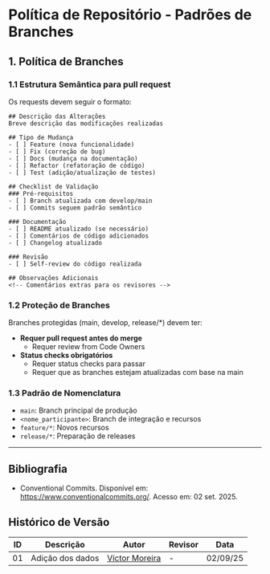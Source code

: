 # Política de Repositório - Padrões de Branches

## 1. Política de Branches

### 1.1 Estrutura Semântica para pull request
Os requests devem seguir o formato:
```
## Descrição das Alterações
Breve descrição das modificações realizadas

## Tipo de Mudança
- [ ] Feature (nova funcionalidade)
- [ ] Fix (correção de bug)
- [ ] Docs (mudança na documentação)
- [ ] Refactor (refatoração de código)
- [ ] Test (adição/atualização de testes)

## Checklist de Validação
### Pré-requisitos
- [ ] Branch atualizada com develop/main
- [ ] Commits seguem padrão semântico

### Documentação
- [ ] README atualizado (se necessário)
- [ ] Comentários de código adicionados
- [ ] Changelog atualizado

### Revisão
- [ ] Self-review do código realizada

## Observações Adicionais
<!-- Comentários extras para os revisores -->
```

### 1.2 Proteção de Branches 
Branches protegidas (main, develop, release/*) devem ter:
- **Requer pull request antes do merge**
  - Requer review from Code Owners
- **Status checks obrigatórios**
  - Requer status checks para passar
  - Requer que as branches estejam atualizadas com base na main
  

### 1.3 Padrão de Nomenclatura
- `main`: Branch principal de produção
- `<nome_participante>`: Branch de integração e recursos
- `feature/*`: Novos recursos
- `release/*`: Preparação de releases

---

## Bibliografia

- Conventional Commits. Disponível em: https://www.conventionalcommits.org/. Acesso em: 02 set. 2025.



## Histórico de Versão
| ID | Descrição | Autor |Revisor | Data |
| -- | -- | -- | -- | -- |
| 01  |  Adição dos dados | [Víctor Moreira](https://github.com/aqela-batata-alt) | - | 02/09/25 |
